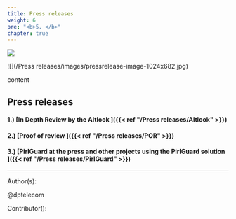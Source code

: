 ```yaml
---
title: Press releases
weight: 6
pre: "<b>5. </b>"
chapter: true
---
```

![](/images_headers/Pressreleases.png)

![](/Press releases/images/pressrelease-image-1024x682.jpg)


content

## Press releases

#### 1.) [In Depth Review by the Altlook ]({{< ref "/Press releases/Altlook" >}})
#### 2.) [Proof of review ]({{< ref "/Press releases/POR" >}})
#### 3.) [PirlGuard at the press and other projects using the PirlGuard solution ]({{< ref "/Press releases/PirlGuard" >}})






---
Author(s):  


@dptelecom

Contributor():



